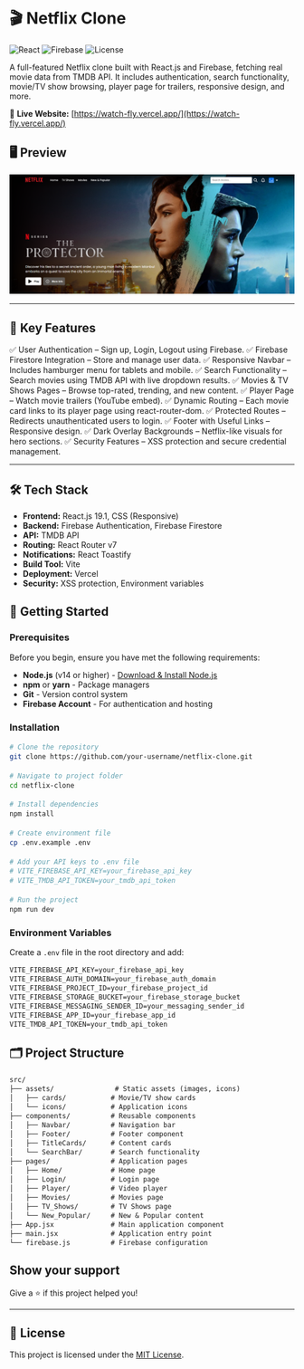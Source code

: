 # 🎬 Netflix Clone

![React](https://img.shields.io/badge/React-19.1-blue)
![Firebase](https://img.shields.io/badge/Firebase-12.0-orange)
![License](https://img.shields.io/badge/License-MIT-green)

A full-featured Netflix clone built with React.js and Firebase, fetching real movie data from TMDB API.
It includes authentication, search functionality, movie/TV show browsing, player page for trailers, responsive design, and more.

🔗 **Live Website:** [https://watch-fly.vercel.app/](https://watch-fly.vercel.app/)

## 🖥️ Preview

![Netflix Clone UI](./public/UI.png)

---

## 🎯 Key Features

✅ User Authentication – Sign up, Login, Logout using Firebase.
✅ Firebase Firestore Integration – Store and manage user data.
✅ Responsive Navbar – Includes hamburger menu for tablets and mobile.
✅ Search Functionality – Search movies using TMDB API with live dropdown results.
✅ Movies & TV Shows Pages – Browse top-rated, trending, and new content.
✅ Player Page – Watch movie trailers (YouTube embed).
✅ Dynamic Routing – Each movie card links to its player page using react-router-dom.
✅ Protected Routes – Redirects unauthenticated users to login.
✅ Footer with Useful Links – Responsive design.
✅ Dark Overlay Backgrounds – Netflix-like visuals for hero sections.
✅ Security Features – XSS protection and secure credential management.

---

## 🛠️ Tech Stack
- **Frontend:** React.js 19.1, CSS (Responsive)
- **Backend:** Firebase Authentication, Firebase Firestore
- **API:** TMDB API
- **Routing:** React Router v7
- **Notifications:** React Toastify
- **Build Tool:** Vite
- **Deployment:** Vercel
- **Security:** XSS protection, Environment variables



## 🚀 Getting Started

### Prerequisites

Before you begin, ensure you have met the following requirements:
- **Node.js** (v14 or higher) - [Download & Install Node.js](https://nodejs.org/)
- **npm** or **yarn** - Package managers
- **Git** - Version control system
- **Firebase Account** - For authentication and hosting

### Installation

```bash
# Clone the repository
git clone https://github.com/your-username/netflix-clone.git

# Navigate to project folder
cd netflix-clone

# Install dependencies
npm install

# Create environment file
cp .env.example .env

# Add your API keys to .env file
# VITE_FIREBASE_API_KEY=your_firebase_api_key
# VITE_TMDB_API_TOKEN=your_tmdb_api_token

# Run the project
npm run dev
```

### Environment Variables

Create a `.env` file in the root directory and add:

```env
VITE_FIREBASE_API_KEY=your_firebase_api_key
VITE_FIREBASE_AUTH_DOMAIN=your_firebase_auth_domain
VITE_FIREBASE_PROJECT_ID=your_firebase_project_id
VITE_FIREBASE_STORAGE_BUCKET=your_firebase_storage_bucket
VITE_FIREBASE_MESSAGING_SENDER_ID=your_messaging_sender_id
VITE_FIREBASE_APP_ID=your_firebase_app_id
VITE_TMDB_API_TOKEN=your_tmdb_api_token
```

## 🗂️ Project Structure

```
src/
├── assets/               # Static assets (images, icons)
│   ├── cards/           # Movie/TV show cards
│   └── icons/           # Application icons
├── components/          # Reusable components
│   ├── Navbar/          # Navigation bar
│   ├── Footer/          # Footer component
│   ├── TitleCards/      # Content cards
│   └── SearchBar/       # Search functionality
├── pages/               # Application pages
│   ├── Home/            # Home page
│   ├── Login/           # Login page
│   ├── Player/          # Video player
│   ├── Movies/          # Movies page
│   ├── TV_Shows/        # TV Shows page
│   └── New_Popular/     # New & Popular content
├── App.jsx              # Main application component
├── main.jsx             # Application entry point
└── firebase.js          # Firebase configuration
```

## Show your support

Give a ⭐️ if this project helped you!

---

## 📜 License

This project is licensed under the [MIT License](LICENSE).

